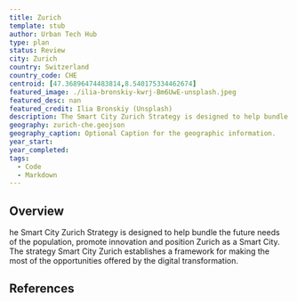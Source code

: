 ```yaml
---
title: Zurich
template: stub
author: Urban Tech Hub
type: plan
status: Review
city: Zurich
country: Switzerland
country_code: CHE
centroid: [47.36896474483814,8.540175334462674]
featured_image: ./ilia-bronskiy-kwrj-Bm6UwE-unsplash.jpeg
featured_desc: nan
featured_credit: Ilia Bronskiy (Unsplash)
description: The Smart City Zurich Strategy is designed to help bundle the future needs of the population, promote innovation and position Zurich as a Smart City. The strategy Smart City Zurich establishes a framework for making the most of the opportunities offered by the digital transformation.
geography: zurich-che.geojson
geography_caption: Optional Caption for the geographic information.
year_start:
year_completed:
tags:
  - Code
  - Markdown
---
```


## Overview

he Smart City Zurich Strategy is designed to help bundle the future needs of the population, promote innovation and position Zurich as a Smart City. The strategy Smart City Zurich establishes a framework for making the most of the opportunities offered by the digital transformation.

## References
